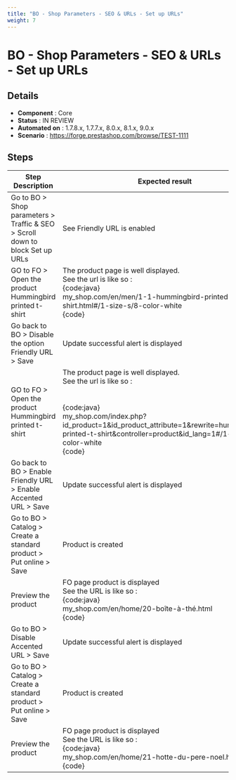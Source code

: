 ```yaml
---
title: "BO - Shop Parameters - SEO & URLs - Set up URLs"
weight: 7
---
```


# BO - Shop Parameters - SEO & URLs - Set up URLs
## Details
* **Component** : Core
* **Status** : IN REVIEW
* **Automated on** : 1.7.8.x, 1.7.7.x, 8.0.x, 8.1.x, 9.0.x
* **Scenario** : https://forge.prestashop.com/browse/TEST-1111

## Steps
| Step Description | Expected result |
| ----- | ----- |
| Go to BO > Shop parameters > Traffic & SEO > Scroll down to block Set up URLs | See Friendly URL is enabled |
| GO to FO > Open the product Hummingbird printed t-shirt | The product page is well displayed.<br>See the url is like so : <br>{code:java}<br>my_shop.com/en/men/1-1-hummingbird-printed-t-shirt.html#/1-size-s/8-color-white<br>{code} |
| Go back to BO > Disable the option Friendly URL > Save | Update successful alert is displayed |
| GO to FO > Open the product Hummingbird printed t-shirt | The product page is well displayed.<br>See the url is like so : <br><br><br>{code:java}<br>my_shop.com/index.php?id_product=1&id_product_attribute=1&rewrite=hummingbird-printed-t-shirt&controller=product&id_lang=1#/1-size-s/8-color-white<br>{code} |
| Go back to BO > Enable Friendly URL > Enable Accented URL > Save | Update successful alert is displayed |
| Go to BO > Catalog > Create a standard product > Put online > Save | Product is created |
| Preview the product | FO page product is displayed<br>See the URL is like so : <br>{code:java}<br>my_shop.com/en/home/20-boîte-à-thé.html<br>{code} |
| Go to BO > Disable Accented URL > Save | Update successful alert is displayed |
| Go to BO > Catalog > Create a standard product > Put online > Save | Product is created |
| Preview the product | FO page product is displayed<br>See the URL is like so : <br>{code:java}<br>my_shop.com/en/home/21-hotte-du-pere-noel.html<br>{code} |
